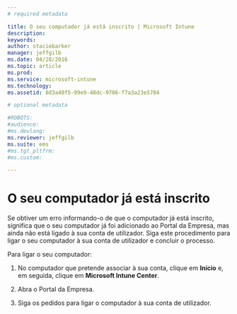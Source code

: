 ```yaml
---
# required metadata

title: O seu computador já está inscrito | Microsoft Intune
description:
keywords:
author: staciebarker
manager: jeffgilb
ms.date: 04/28/2016
ms.topic: article
ms.prod:
ms.service: microsoft-intune
ms.technology:
ms.assetid: 8d3a40f5-99e9-48dc-9706-f7a3a23e5704

# optional metadata

#ROBOTS:
#audience:
#ms.devlang:
ms.reviewer: jeffgilb
ms.suite: ems
#ms.tgt_pltfrm:
#ms.custom:

---
```



# O seu computador já está inscrito

Se obtiver um erro informando-o de que o computador já está inscrito, significa que o seu computador já foi adicionado ao Portal da Empresa, mas ainda não está ligado à sua conta de utilizador. Siga este procedimento para ligar o seu computador à sua conta de utilizador e concluir o processo.

Para ligar o seu computador:

1.  No computador que pretende associar à sua conta, clique em **Início** e, em seguida, clique em **Microsoft Intune Center**.

2.  Abra o Portal da Empresa.

3.  Siga os pedidos para ligar o computador à sua conta de utilizador.



<!--HONumber=May16_HO2-->


